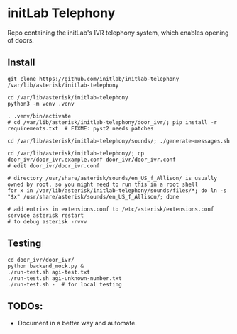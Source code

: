 # initLab Telephony

Repo containing the initLab's IVR telephony system, which enables opening of doors.

## Install


```
git clone https://github.com/initlab/initlab-telephony /var/lib/asterisk/initlab-telephony

cd /var/lib/asterisk/initlab-telephony
python3 -m venv .venv

. .venv/bin/activate
# cd /var/lib/asterisk/initlab-telephony/door_ivr/; pip install -r requirements.txt  # FIXME: pyst2 needs patches

cd /var/lib/asterisk/initlab-telephony/sounds/; ./generate-messages.sh

cd /var/lib/asterisk/initlab-telephony/; cp door_ivr/door_ivr.example.conf door_ivr/door_ivr.conf
# edit door_ivr/door_ivr.conf

# directory /usr/share/asterisk/sounds/en_US_f_Allison/ is usually owned by root, so you might need to run this in a root shell
for x in /var/lib/asterisk/initlab-telephony/sounds/files/*; do ln -s "$x" /usr/share/asterisk/sounds/en_US_f_Allison/; done

# add entries in extensions.conf to /etc/asterisk/extensions.conf
service asterisk restart
# to debug asterisk -rvvv
```

## Testing

```
cd door_ivr/door_ivr/
python backend_mock.py &
./run-test.sh agi-test.txt
./run-test.sh agi-unknown-number.txt
./run-test.sh -  # for local testing
```

## TODOs:

- Document in a better way and automate.

